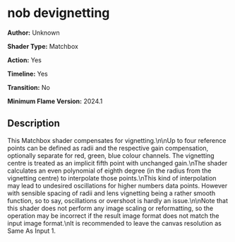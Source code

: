 # nob devignetting

**Author:** Unknown

**Shader Type:** Matchbox

**Action:** Yes

**Timeline:** Yes

**Transition:** No

**Minimum Flame Version:** 2024.1


## Description
This Matchbox shader compensates for vignetting.\n\nUp to four reference points can be defined as radii and the respective gain compensation, optionally separate for red, green, blue colour channels. The vignetting centre is treated as an implicit fifth point with unchanged gain.\nThe shader calculates an even polynomial of eighth degree (in the radius from the vignetting centre) to interpolate those points.\nThis kind of interpolation may lead to undesired oscillations for higher numbers data points. However with sensible spacing of radii and lens vignetting being a rather smooth function, so to say, oscillations or overshoot is hardly an issue.\n\nNote that this shader does not perform any image scaling or reformatting, so the operation may be incorrect if the result image format does not match the input image format.\nIt is recommended to leave the canvas resolution as Same As Input 1.

